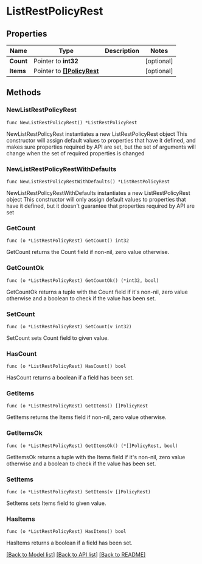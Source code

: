 # ListRestPolicyRest

## Properties

Name | Type | Description | Notes
------------ | ------------- | ------------- | -------------
**Count** | Pointer to **int32** |  | [optional] 
**Items** | Pointer to [**[]PolicyRest**](PolicyRest.md) |  | [optional] 

## Methods

### NewListRestPolicyRest

`func NewListRestPolicyRest() *ListRestPolicyRest`

NewListRestPolicyRest instantiates a new ListRestPolicyRest object
This constructor will assign default values to properties that have it defined,
and makes sure properties required by API are set, but the set of arguments
will change when the set of required properties is changed

### NewListRestPolicyRestWithDefaults

`func NewListRestPolicyRestWithDefaults() *ListRestPolicyRest`

NewListRestPolicyRestWithDefaults instantiates a new ListRestPolicyRest object
This constructor will only assign default values to properties that have it defined,
but it doesn't guarantee that properties required by API are set

### GetCount

`func (o *ListRestPolicyRest) GetCount() int32`

GetCount returns the Count field if non-nil, zero value otherwise.

### GetCountOk

`func (o *ListRestPolicyRest) GetCountOk() (*int32, bool)`

GetCountOk returns a tuple with the Count field if it's non-nil, zero value otherwise
and a boolean to check if the value has been set.

### SetCount

`func (o *ListRestPolicyRest) SetCount(v int32)`

SetCount sets Count field to given value.

### HasCount

`func (o *ListRestPolicyRest) HasCount() bool`

HasCount returns a boolean if a field has been set.

### GetItems

`func (o *ListRestPolicyRest) GetItems() []PolicyRest`

GetItems returns the Items field if non-nil, zero value otherwise.

### GetItemsOk

`func (o *ListRestPolicyRest) GetItemsOk() (*[]PolicyRest, bool)`

GetItemsOk returns a tuple with the Items field if it's non-nil, zero value otherwise
and a boolean to check if the value has been set.

### SetItems

`func (o *ListRestPolicyRest) SetItems(v []PolicyRest)`

SetItems sets Items field to given value.

### HasItems

`func (o *ListRestPolicyRest) HasItems() bool`

HasItems returns a boolean if a field has been set.


[[Back to Model list]](../README.md#documentation-for-models) [[Back to API list]](../README.md#documentation-for-api-endpoints) [[Back to README]](../README.md)


